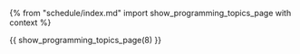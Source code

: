 {% from "schedule/index.md" import show_programming_topics_page with context %}

{{ show_programming_topics_page(8) }}
